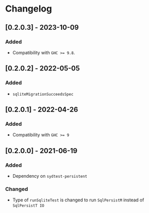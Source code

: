 # Changelog

## [0.2.0.3] - 2023-10-09

### Added

* Compatibility with `GHC >= 9.8`.

## [0.2.0.2] - 2022-05-05

### Added

* `sqliteMigrationSucceedsSpec`

## [0.2.0.1] - 2022-04-26

### Added

* Compatibility with `GHC >= 9`

## [0.2.0.0] - 2021-06-19

### Added

* Dependency on `sydtest-persistent`

### Changed

* Type of `runSqliteTest` is changed to run `SqlPersistM` instead of `SqlPersistT IO`
